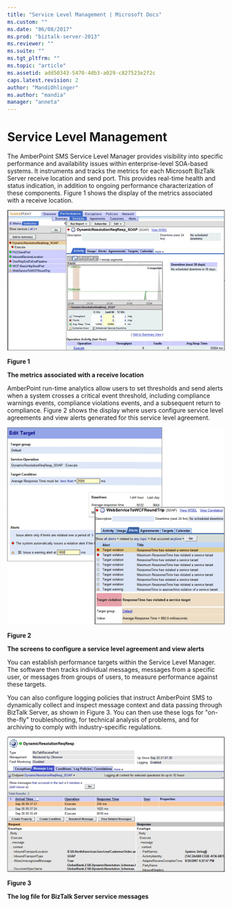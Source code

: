 ```yaml
---
title: "Service Level Management | Microsoft Docs"
ms.custom: ""
ms.date: "06/08/2017"
ms.prod: "biztalk-server-2013"
ms.reviewer: ""
ms.suite: ""
ms.tgt_pltfrm: ""
ms.topic: "article"
ms.assetid: add50343-5470-4db3-a029-c827523e2f2c
caps.latest.revision: 2
author: "MandiOhlinger"
ms.author: "mandia"
manager: "anneta"
---
```

# Service Level Management
The AmberPoint SMS Service Level Manager provides visibility into specific performance and availability issues within enterprise-level SOA-based systems. It instruments and tracks the metrics for each Microsoft BizTalk Server receive location and send port. This provides real-time health and status indication, in addition to ongoing performance characterization of these components. Figure 1 shows the display of the metrics associated with a receive location.  
  
 ![AmberPoint Receive Location](../esb-toolkit/media/ch9-amberpointreceivelocation.gif "Ch9-AmberPointReceiveLocation")  
  
 **Figure 1**  
  
 **The metrics associated with a receive location**  
  
 AmberPoint run-time analytics allow users to set thresholds and send alerts when a system crosses a critical event threshold, including compliance warnings events, compliance violations events, and a subsequent return to compliance. Figure 2 shows the display where users configure service level agreements and view alerts generated for this service level agreement.  
  
 ![AmberPoint SLA](../esb-toolkit/media/ch9-amberpointsla.gif "Ch9-AmberPointSLA")  
  
 **Figure 2**  
  
 **The screens to configure a service level agreement and view alerts**  
  
 You can establish performance targets within the Service Level Manager. The software then tracks individual messages, messages from a specific user, or messages from groups of users, to measure performance against these targets.  
  
 You can also configure logging policies that instruct AmberPoint SMS to dynamically collect and inspect message context and data passing through BizTalk Server, as shown in Figure 3. You can then use these logs for "on-the-fly" troubleshooting, for technical analysis of problems, and for archiving to comply with industry-specific regulations.  
  
 ![BizTalk Service Messages](../esb-toolkit/media/ch9-biztalkservicemessages.jpg "Ch9-BizTalkServiceMessages")  
  
 **Figure 3**  
  
 **The log file for BizTalk Server service messages**